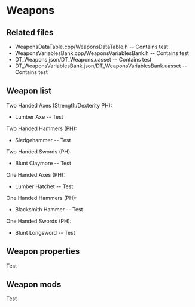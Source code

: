 # Weapons
## Related files
- WeaponsDataTable.cpp/WeaponsDataTable.h
-- Contains test
- WeaponsVariablesBank.cpp/WeaponsVariablesBank.h
-- Contains test
- DT_Weapons.json/DT_Weapons.uasset
-- Contains test
- DT_WeaponsVariablesBank.json/DT_WeaponsVariablesBank.uasset
-- Contains test

## Weapon list
Two Handed Axes (Strength/Dexterity PH):
- Lumber Axe
-- Test

Two Handed Hammers (PH):
- Sledgehammer
-- Test

Two Handed Swords (PH):
- Blunt Claymore
-- Test

One Handed Axes (PH):
- Lumber Hatchet
-- Test

One Handed Hammers (PH):
- Blacksmith Hammer
-- Test

One Handed Swords (PH):
- Blunt Longsword
-- Test

## Weapon properties
Test

## Weapon mods
Test

